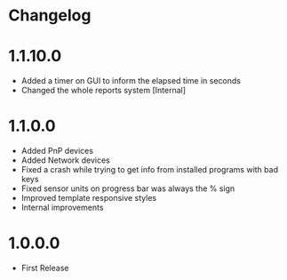 # Changelog

# 1.1.10.0

* Added a timer on GUI to inform the elapsed time in seconds
* Changed the whole reports system [Internal]


# 1.1.0.0

* Added PnP devices
* Added Network devices
* Fixed a crash while trying to get info from installed programs with bad keys
* Fixed sensor units on progress bar was always the % sign
* Improved template responsive styles
* Internal improvements

# 1.0.0.0

* First Release
